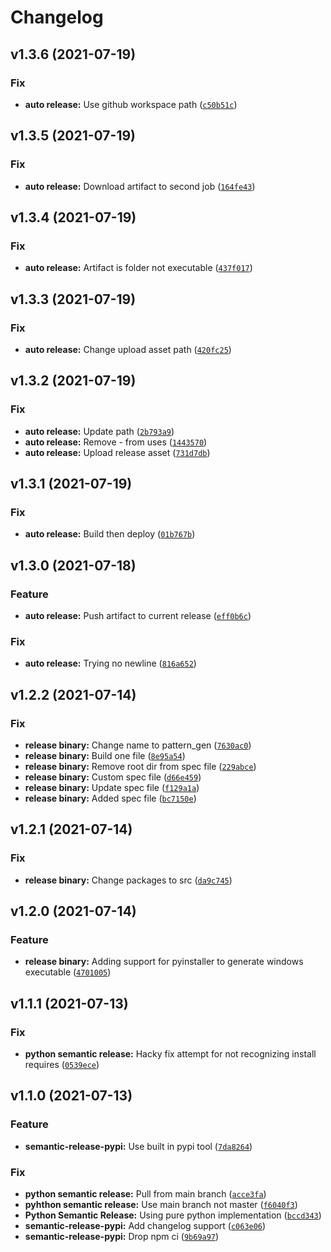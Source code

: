 # Changelog

<!--next-version-placeholder-->

## v1.3.6 (2021-07-19)
### Fix
* **auto release:** Use github workspace path ([`c50b51c`](https://github.com/bradday4/SIM_GENERATOR/commit/c50b51c3aea5856780697a29cefa751f36dfe04f))

## v1.3.5 (2021-07-19)
### Fix
* **auto release:** Download artifact to second job ([`164fe43`](https://github.com/bradday4/SIM_GENERATOR/commit/164fe4371f1fec20bee1c8159446f466c37ea017))

## v1.3.4 (2021-07-19)
### Fix
* **auto release:** Artifact is folder not executable ([`437f017`](https://github.com/bradday4/SIM_GENERATOR/commit/437f0173876f066aae1074393b28060a57ba09bc))

## v1.3.3 (2021-07-19)
### Fix
* **auto release:** Change upload asset path ([`420fc25`](https://github.com/bradday4/SIM_GENERATOR/commit/420fc25a8c8d3bdc09a7220c87a729687b7ad696))

## v1.3.2 (2021-07-19)
### Fix
* **auto release:** Update path ([`2b793a9`](https://github.com/bradday4/SIM_GENERATOR/commit/2b793a983cd1e348fc9f0173d6d05192d0af77c0))
* **auto release:** Remove - from uses ([`1443570`](https://github.com/bradday4/SIM_GENERATOR/commit/144357097de3aa7a81bd502b298cec979a096166))
* **auto release:** Upload release asset ([`731d7db`](https://github.com/bradday4/SIM_GENERATOR/commit/731d7dbe83400c228894fff0e8f51f6853ce39e0))

## v1.3.1 (2021-07-19)
### Fix
* **auto release:** Build then deploy ([`01b767b`](https://github.com/bradday4/SIM_GENERATOR/commit/01b767bc4942bd180a4acd773770271ebf551431))

## v1.3.0 (2021-07-18)
### Feature
* **auto release:** Push artifact to current release ([`eff0b6c`](https://github.com/bradday4/SIM_GENERATOR/commit/eff0b6c2fceb572d59003386e504153d2c04c377))

### Fix
* **auto release:** Trying no newline ([`816a652`](https://github.com/bradday4/SIM_GENERATOR/commit/816a65203b718beb0d6271f73fc0ebd6c4b2d888))

## v1.2.2 (2021-07-14)
### Fix
* **release binary:** Change name to pattern_gen ([`7630ac0`](https://github.com/bradday4/SIM_GENERATOR/commit/7630ac044ec30ffb3b74243fbba32038f425770a))
* **release binary:** Build one file ([`8e95a54`](https://github.com/bradday4/SIM_GENERATOR/commit/8e95a54f381818a59172f449c33dec25c30cbd93))
* **release binary:** Remove root dir from spec file ([`229abce`](https://github.com/bradday4/SIM_GENERATOR/commit/229abcef5d78227714f7ba2286ceb9ef2aafe114))
* **release binary:** Custom spec file ([`d66e459`](https://github.com/bradday4/SIM_GENERATOR/commit/d66e459f10e68dbff32d86728df2ddb04b8d1fa0))
* **release binary:** Update spec file ([`f129a1a`](https://github.com/bradday4/SIM_GENERATOR/commit/f129a1a10ac6451e97031a26405512727b3dcbb4))
* **release binary:** Added spec file ([`bc7150e`](https://github.com/bradday4/SIM_GENERATOR/commit/bc7150e68bab80c1cfd71b7762f76f5204e4a746))

## v1.2.1 (2021-07-14)
### Fix
* **release binary:** Change packages to src ([`da9c745`](https://github.com/bradday4/SIM_GENERATOR/commit/da9c745f09de48927d98204aa294e807be1060db))

## v1.2.0 (2021-07-14)
### Feature
* **release binary:** Adding support for pyinstaller  to generate windows executable ([`4701005`](https://github.com/bradday4/SIM_GENERATOR/commit/4701005a5fe1802ea5d34a518dd2d00048acc70d))

## v1.1.1 (2021-07-13)
### Fix
* **python semantic release:** Hacky fix attempt for not recognizing install requires ([`0539ece`](https://github.com/bradday4/SIM_GENERATOR/commit/0539eceb785752e08cf252c5734f5dfe886f6826))

## v1.1.0 (2021-07-13)
### Feature
* **semantic-release-pypi:** Use built in pypi tool ([`7da8264`](https://github.com/bradday4/SIM_GENERATOR/commit/7da82649d6ab190330250c85350e20bd8e110e79))

### Fix
* **python semantic release:** Pull from main branch ([`acce3fa`](https://github.com/bradday4/SIM_GENERATOR/commit/acce3fa57fcea4d98f396bfbce759a2b3a86b407))
* **pyhthon semantic release:** Use main branch not master ([`f6040f3`](https://github.com/bradday4/SIM_GENERATOR/commit/f6040f39f4e344ebdfd338126f787af360c60764))
* **Python Semantic Release:** Using pure python implementation ([`bccd343`](https://github.com/bradday4/SIM_GENERATOR/commit/bccd343111735f3f0f1c11489c5c5c6f3a66fcb5))
* **semantic-release-pypi:** Add changelog support ([`c063e06`](https://github.com/bradday4/SIM_GENERATOR/commit/c063e0637f11ebbfd924f12120c501781f0e9ccf))
* **semantic-release-pypi:** Drop npm ci ([`9b69a97`](https://github.com/bradday4/SIM_GENERATOR/commit/9b69a973873a6e1d7cb1aa13867d5017045dc3f2))
